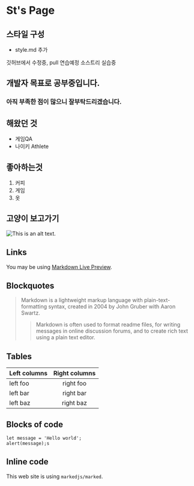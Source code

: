 # St's Page
## 스타일 구성
- style.md 추가

깃허브에서 수정중, pull 연습예정
소스트리 실습중


## 개발자 목표로 공부중입니다.

### 아직 부족한 점이 많으니 잘부탁드리겠습니다.   

<!--*This text will be italic*  -->
<!--_This will also be italic_-->

<!--**This text will be bold**  -->
<!--__This will also be bold__-->

<!--_You **can** combine them_-->
  
## 해왔던 것

* 게임QA 
* 나이키 Athlete

## 좋아하는것

1. 커피
2. 게임
3. 옷

## 고양이 보고가기

![This is an alt text.](https://www.fitpetmall.com/wp-content/uploads/2023/09/shutterstock_2205178589-1-1.png "고양이조아")

## Links

You may be using [Markdown Live Preview](https://markdownlivepreview.com/).

## Blockquotes

> Markdown is a lightweight markup language with plain-text-formatting syntax, created in 2004 by John Gruber with Aaron Swartz.
>
>> Markdown is often used to format readme files, for writing messages in online discussion forums, and to create rich text using a plain text editor.

## Tables

| Left columns  | Right columns |
| ------------- |:-------------:|
| left foo      | right foo     |
| left bar      | right bar     |
| left baz      | right baz     |

## Blocks of code

```
let message = 'Hello world';
alert(message);s
```

## Inline code

This web site is using `markedjs/marked`.
